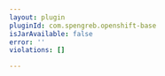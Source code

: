 ```yaml
---
layout: plugin
pluginId: com.spengreb.openshift-base
isJarAvailable: false
error: ''
violations: []

---
```

